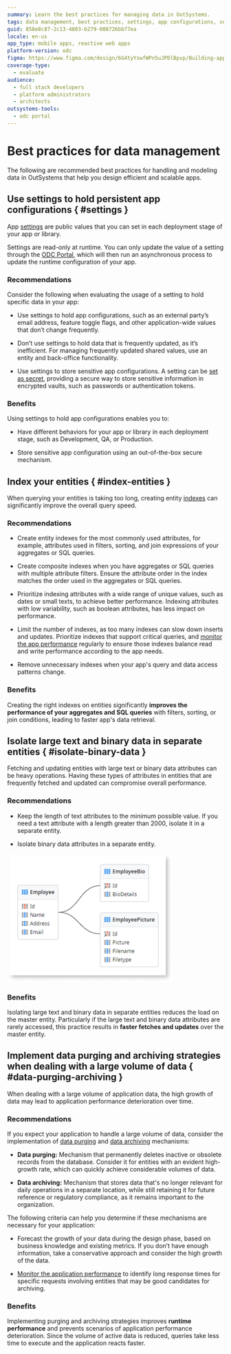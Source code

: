 ```yaml
---
summary: Learn the best practices for managing data in OutSystems.
tags: data management, best practices, settings, app configurations, security
guid: 858e8c87-2c13-4803-b279-008726bb77ea
locale: en-us
app_type: mobile apps, reactive web apps
platform-version: odc
figma: https://www.figma.com/design/6G4tyYswfWPn5uJPDlBpvp/Building-apps?node-id=5969-642
coverage-type:
  - evaluate
audience:
  - full stack developers
  - platform administrators
  - architects
outsystems-tools:
  - odc portal
---
```

# Best practices for data management

The following are recommended best practices for handling and modeling data in OutSystems that help you design efficient and scalable apps.

## Use settings to hold persistent app configurations { #settings }

App [settings](../../../manage-platform-app-lifecycle/configuration-management.md#managing-settings) are public values that you can set in each deployment stage of your app or library.

Settings are read-only at runtime. You can only update the value of a setting through the [ODC Portal](../../../getting-started/overview-portal-studio.md#odc-portal), which will then run an asynchronous process to update the runtime configuration of your app.

### Recommendations

Consider the following when evaluating the usage of a setting to hold specific data in your app:

* Use settings to hold app configurations, such as an external party’s email address, feature toggle flags, and other application-wide values that don’t change frequently.

* Don’t use settings to hold data that is frequently updated, as it’s inefficient. For managing frequently updated shared values, use an entity and back-office functionality.

* Use settings to store sensitive app configurations. A setting can be [set as secret](../../../security/set-as-secret.md), providing a secure way to store sensitive information in encrypted vaults, such as passwords or authentication tokens.

### Benefits

Using settings to hold app configurations enables you to:

* Have different behaviors for your app or library in each deployment stage, such as Development, QA, or Production.

* Store sensitive app configuration using an out-of-the-box secure mechanism.

## Index your entities { #index-entities }

When querying your entities is taking too long, creating entity [indexes](../modeling/entity.md#indexes) can significantly improve the overall query speed.

### Recommendations

* Create entity indexes for the most commonly used attributes, for example, attributes used in filters, sorting, and join expressions of your aggregates or SQL queries.

* Create composite indexes when you have aggregates or SQL queries with multiple attribute filters. Ensure the attribute order in the index matches the order used in the aggregates or SQL queries.

* Prioritize indexing attributes with a wide range of unique values, such as dates or small texts, to achieve better performance. Indexing attributes with low variability, such as boolean attributes, has less impact on performance.

* Limit the number of indexes, as too many indexes can slow down inserts and updates. Prioritize indexes that support critical queries, and [monitor the app performance](../../../monitor-and-troubleshoot/app-health.md) regularly to ensure those indexes balance read and write performance according to the app needs.

* Remove unnecessary indexes when your app's query and data access patterns change.

### Benefits

Creating the right indexes on entities significantly **improves the performance of your aggregates and SQL queries** with filters, sorting, or join conditions, leading to faster app's data retrieval.

## Isolate large text and binary data in separate entities { #isolate-binary-data }

Fetching and updating entities with large text or binary data attributes can be heavy operations. Having these types of attributes in entities that are frequently fetched and updated can compromise overall performance.

### Recommendations

* Keep the length of text attributes to the minimum possible value. If you need a text attribute with a length greater than 2000, isolate it in a separate entity.

* Isolate binary data attributes in a separate entity.

![Data model showing large text and binary data attributes isolated in separate entities.](images/best-practice-binary-data-odcs.png "Isolate large text and binary data in separate entities")

### Benefits

Isolating large text and binary data in separate entities reduces the load on the master entity. Particularly if the large text and binary data attributes are rarely accessed, this practice results in **faster fetches and updates** over the master entity.

## Implement data purging and archiving strategies when dealing with a large volume of data { #data-purging-archiving }

When dealing with a large volume of application data, the high growth of data may lead to application performance deterioration over time.

### Recommendations

If you expect your application to handle a large volume of data, consider the implementation of [data purging](data-purging.md) and [data archiving](data-archiving.md) mechanisms:

* **Data purging:** Mechanism that permanently deletes inactive or obsolete records from the database. Consider it for entities with an evident high-growth rate, which can quickly achieve considerable volumes of data.

* **Data archiving:** Mechanism that stores data that's no longer relevant for daily operations in a separate location, while still retaining it for future reference or regulatory compliance, as it remains important to the organization.

The following criteria can help you determine if these mechanisms are necessary for your application:

* Forecast the growth of your data during the design phase, based on business knowledge and existing metrics. If you don’t have enough information, take a conservative approach and consider the high growth of the data.

* [Monitor the application performance](../../../monitor-and-troubleshoot/app-health.md) to identify long response times for specific requests involving entities that may be good candidates for archiving.

### Benefits

Implementing purging and archiving strategies improves **runtime performance** and prevents scenarios of application performance deterioration. Since the volume of active data is reduced, queries take less time to execute and the application reacts faster.

